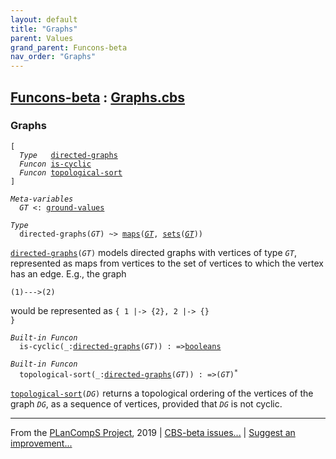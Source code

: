 ```yaml
---
layout: default
title: "Graphs"
parent: Values
grand_parent: Funcons-beta
nav_order: "Graphs"
---
```


[Funcons-beta] : [Graphs.cbs]
-----------------------------

### Graphs

<div class="highlighter-rouge"><pre class="highlight"><code>[
  <i class="keyword">Type</i>   <span class="name"><a href="#Name_directed-graphs">directed-graphs</a></span>
  <i class="keyword">Funcon</i> <span class="name"><a href="#Name_is-cyclic">is-cyclic</a></span>
  <i class="keyword">Funcon</i> <span class="name"><a href="#Name_topological-sort">topological-sort</a></span>
]</code></pre></div>


<div class="highlighter-rouge"><pre class="highlight"><code><i class="keyword">Meta-variables</i>
  <span id="PartVariable_GT"><i class="var">GT</i></span> <: <span class="name"><a href="../../Value-Types/index.html#Name_ground-values">ground-values</a></span></code></pre></div>


<div class="highlighter-rouge"><pre class="highlight"><code><i class="keyword">Type</i>
  <span class="name"><span id="Name_directed-graphs">directed-graphs</span></span>(<span id="Variable40_GT"><i class="var">GT</i></span>) ~> <span class="name"><a href="../Maps/index.html#Name_maps">maps</a></span>(<a href="#Variable40_GT"><i class="var">GT</i></a>, <span class="name"><a href="../Sets/index.html#Name_sets">sets</a></span>(<a href="#Variable40_GT"><i class="var">GT</i></a>))</code></pre></div>


  <code><span class="name"><a href="#Name_directed-graphs">directed-graphs</a></span>(<i class="var">GT</i>)</code> models directed graphs with vertices of type <code><i class="var">GT</i></code>,
  represented as maps from vertices to the set of vertices to which the
  vertex has an edge.  E.g., the graph

    (1)--->(2)

  would be represented as <code>{ 1 |-> {2}, 2 |-> {} }</code>  


<div class="highlighter-rouge"><pre class="highlight"><code><i class="keyword">Built-in</i> <i class="keyword">Funcon</i>
  <span class="name"><span id="Name_is-cyclic">is-cyclic</span></span>(_:<span class="name"><a href="#Name_directed-graphs">directed-graphs</a></span>(<span id="Variable155_GT"><i class="var">GT</i></span>)) : =><span class="name"><a href="../../Primitive/Booleans/index.html#Name_booleans">booleans</a></span></code></pre></div>
<div class="highlighter-rouge"><pre class="highlight"><code><i class="keyword">Built-in</i> <i class="keyword">Funcon</i>
  <span class="name"><span id="Name_topological-sort">topological-sort</span></span>(_:<span class="name"><a href="#Name_directed-graphs">directed-graphs</a></span>(<span id="Variable186_GT"><i class="var">GT</i></span>)) : =>(<span id="Variable206_GT"><i class="var">GT</i></span>)<sup class="sup">*</sup></code></pre></div>

  <code><span class="name"><a href="#Name_topological-sort">topological-sort</a></span>(<i class="var">DG</i>)</code> returns a topological ordering of the vertices
  of the graph <code><i class="var">DG</i></code>, as a sequence of vertices, provided that <code><i class="var">DG</i></code> is not
  cyclic.



____

From the [PLanCompS Project], 2019 | [CBS-beta issues...] | [Suggest an improvement...]

[Graphs.cbs]: Graphs.cbs 
  "CBS SOURCE FILE"
[Funcons-beta]: /CBS-beta/docs/Funcons-beta
 "FUNCONS-BETA"
[Unstable-Funcons-beta]: /CBS-beta/docs/Unstable-Funcons-beta
  "UNSTABLE-FUNCONS-BETA"
[Languages-beta]: /CBS-beta/docs/Languages-beta
  "LANGUAGES-BETA"
[Unstable-Languages-beta]: /CBS-beta/docs/Unstable-Languages-beta
  "UNSTABLE-LANGUAGES-BETA"
[CBS-beta]: /CBS-beta "CBS-BETA"
[PLanCompS Project]: http://plancomps.org
  "PROGRAMMING LANGUAGE COMPONENTS AND SPECIFICATIONS PROJECT HOME PAGE"
[CBS-beta issues...]: https://github.com/plancomps/plancomps.github.io/issues
  "CBS-BETA ISSUE REPORTS ON GITHUB"
[Suggest an improvement...]: mailto:plancomps@gmail.com?Subject=CBS-beta%20-%20comment&Body=Re%3A%20CBS-beta%20specification%20at%20Values/Composite/Graphs/Graphs.cbs%0A%0AComment/Query/Issue/Suggestion%3A%0A%0A%0ASignature%3A%0A 
  "GENERATE AN EMAIL TEMPLATE"
